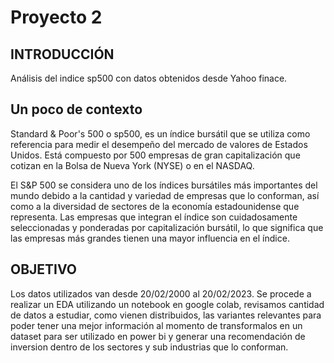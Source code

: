 # Proyecto 2

 ## INTRODUCCIÓN
 
Análisis del indice sp500  con datos obtenidos desde Yahoo finace.

## Un poco de contexto
Standard & Poor's 500 o sp500, es un índice bursátil que se utiliza como referencia para medir el desempeño del mercado 
de valores de Estados Unidos. Está compuesto por 500 empresas de gran capitalización que cotizan en la Bolsa de Nueva York (NYSE) o en el NASDAQ.

El S&P 500 se considera uno de los índices bursátiles más importantes del mundo debido a la cantidad y variedad de empresas que lo conforman, 
así como a la diversidad de sectores de la economía estadounidense que representa. Las empresas que integran el índice son cuidadosamente seleccionadas
y ponderadas por capitalización bursátil, lo que significa que las empresas más grandes tienen una mayor influencia en el índice.

## OBJETIVO 

Los datos utilizados van desde 20/02/2000 al 20/02/2023.
Se procede a realizar un EDA utilizando un notebook en google colab, revisamos cantidad de datos a estudiar,
como vienen distribuidos, las variantes relevantes para poder tener una mejor información al momento de
transformalos en un dataset para ser utilizado en power bi y generar una recomendación de inversion dentro
de los sectores y sub industrias que lo conforman.



